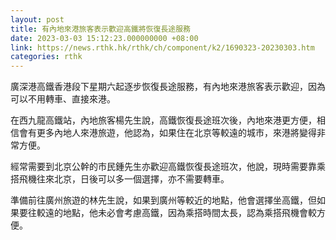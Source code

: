 ```yaml
---
layout: post
title: 有內地來港旅客表示歡迎高鐵將恢復長途服務
date: 2023-03-03 15:12:23.000000000 +08:00
link: https://news.rthk.hk/rthk/ch/component/k2/1690323-20230303.htm
categories: rthk
---
```


廣深港高鐵香港段下星期六起逐步恢復長途服務，有內地來港旅客表示歡迎，因為可以不用轉車、直接來港。

在西九龍高鐵站，內地旅客楊先生說，高鐵恢復長途班次後，內地來港更方便，相信會有更多內地人來港旅遊，他認為，如果住在北京等較遠的城市，來港將變得非常方便。

經常需要到北京公幹的市民鍾先生亦歡迎高鐵恢復長途班次，他說，現時需要靠乘搭飛機往來北京，日後可以多一個選擇，亦不需要轉車。

準備前往廣州旅遊的林先生說，如果到廣州等較近的地點，他會選擇坐高鐵，但如果要往較遠的地點，他未必會考慮高鐵，因為乘搭時間太長，認為乘搭飛機會較方便。
